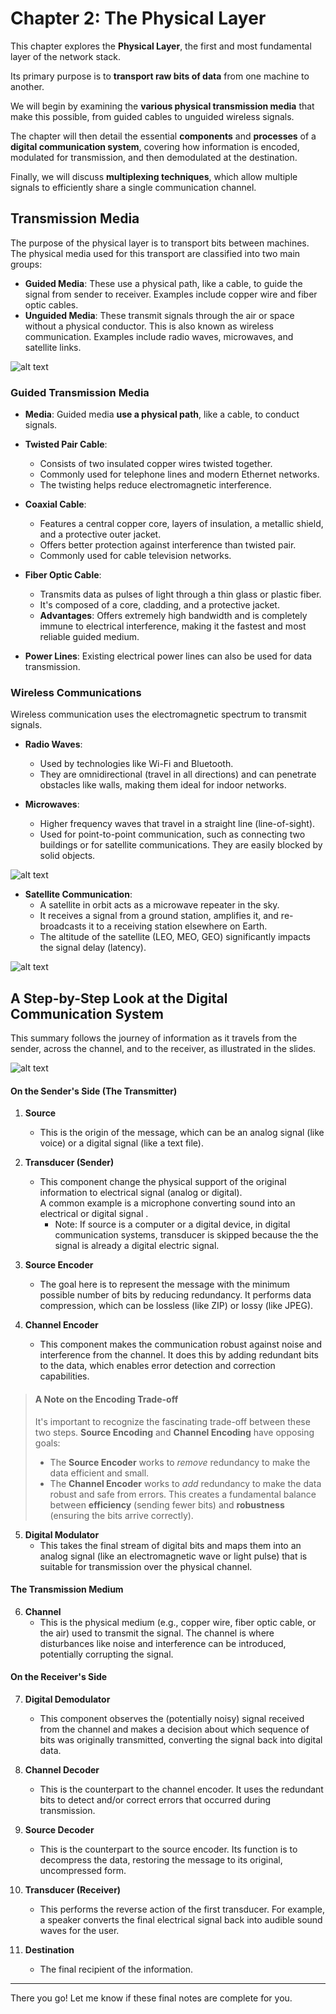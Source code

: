 # Chapter 2: The Physical Layer

This chapter explores the **Physical Layer**, the first and most fundamental layer of the network stack. 

Its primary purpose is to **transport raw bits of data** from one machine to another. 

We will begin by examining the **various physical transmission media** that make this possible, from guided cables to unguided wireless signals. 

The chapter will then detail the essential **components** and **processes** of a **digital communication system**, covering how information is encoded, modulated for transmission, and then demodulated at the destination. 

Finally, we will discuss **multiplexing techniques**, which allow multiple signals to efficiently share a single communication channel.

## Transmission Media
The purpose of the physical layer is to transport bits between machines. The physical media used for this transport are classified into two main groups:

* **Guided Media**: These use a physical path, like a cable, to guide the signal from sender to receiver. Examples include copper wire and fiber optic cables.
* **Unguided Media**: These transmit signals through the air or space without a physical conductor. This is also known as wireless communication. Examples include radio waves, microwaves, and satellite links.

![alt text](./images/guided_unguided_media.png)

### Guided Transmission Media
* **Media**: Guided media **use a physical path**, like a cable, to conduct signals. 

* **Twisted Pair Cable**:
    * Consists of two insulated copper wires twisted together.
    * Commonly used for telephone lines and modern Ethernet networks.
    * The twisting helps reduce electromagnetic interference.

* **Coaxial Cable**:
    * Features a central copper core, layers of insulation, a metallic shield, and a protective outer jacket.
    * Offers better protection against interference than twisted pair.
    * Commonly used for cable television networks.

* **Fiber Optic Cable**:
    * Transmits data as pulses of light through a thin glass or plastic fiber.
    * It's composed of a core, cladding, and a protective jacket.
    * **Advantages**: Offers extremely high bandwidth and is completely immune to electrical interference, making it the fastest and most reliable guided medium.

* **Power Lines**: Existing electrical power lines can also be used for data transmission.

### Wireless Communications
Wireless communication uses the electromagnetic spectrum to transmit signals.

* **Radio Waves**:
    * Used by technologies like Wi-Fi and Bluetooth.
    * They are omnidirectional (travel in all directions) and can penetrate obstacles like walls, making them ideal for indoor networks.

* **Microwaves**:
    * Higher frequency waves that travel in a straight line (line-of-sight).
    * Used for point-to-point communication, such as connecting two buildings or for satellite communications. They are easily blocked by solid objects.

![alt text](./images/wireless_communication.png)

* **Satellite Communication**:
    * A satellite in orbit acts as a microwave repeater in the sky.
    * It receives a signal from a ground station, amplifies it, and re-broadcasts it to a receiving station elsewhere on Earth.
    * The altitude of the satellite (LEO, MEO, GEO) significantly impacts the signal delay (latency).

![alt text](./images/satellite_communication.png)

## **A Step-by-Step Look at the Digital Communication System**

This summary follows the journey of information as it travels from the sender, across the channel, and to the receiver, as illustrated in the slides.

![alt text](./images/digital_communication.png)

#### **On the Sender's Side (The Transmitter)**

1.  **Source**
    * This is the origin of the message, which can be an analog signal (like voice) or a digital signal (like a text file).

2.  **Transducer (Sender)**
    * This component change the physical support of the original information to electrical signal (analog or digital). \
    A common example is a microphone converting sound into an electrical or digital signal .
        * Note: If source is a computer or a digital device, in digital communication systems, transducer is skipped because the the signal is already a digital electric signal.

3.  **Source Encoder**
    * The goal here is to represent the message with the minimum possible number of bits by reducing redundancy. It performs data compression, which can be lossless (like ZIP) or lossy (like JPEG).

4.  **Channel Encoder**
    * This component makes the communication robust against noise and interference from the channel. It does this by adding redundant bits to the data, which enables error detection and correction capabilities.

> #### **A Note on the Encoding Trade-off**
> It's important to recognize the fascinating trade-off between these two steps. **Source Encoding** and **Channel Encoding** have opposing goals:
> * The **Source Encoder** works to *remove* redundancy to make the data efficient and small.
> * The **Channel Encoder** works to *add* redundancy to make the data robust and safe from errors.
> This creates a fundamental balance between **efficiency** (sending fewer bits) and **robustness** (ensuring the bits arrive correctly).

5.  **Digital Modulator**
    * This takes the final stream of digital bits and maps them into an analog signal (like an electromagnetic wave or light pulse) that is suitable for transmission over the physical channel.

#### **The Transmission Medium**

6.  **Channel**
    * This is the physical medium (e.g., copper wire, fiber optic cable, or the air) used to transmit the signal. The channel is where disturbances like noise and interference can be introduced, potentially corrupting the signal.

#### **On the Receiver's Side**

7.  **Digital Demodulator**
    * This component observes the (potentially noisy) signal received from the channel and makes a decision about which sequence of bits was originally transmitted, converting the signal back into digital data.

8.  **Channel Decoder**
    * This is the counterpart to the channel encoder. It uses the redundant bits to detect and/or correct errors that occurred during transmission.

9.  **Source Decoder**
    * This is the counterpart to the source encoder. Its function is to decompress the data, restoring the message to its original, uncompressed form.

10. **Transducer (Receiver)**
    * This performs the reverse action of the first transducer. For example, a speaker converts the final electrical signal back into audible sound waves for the user.

11. **Destination**
    * The final recipient of the information.

***

There you go! Let me know if these final notes are complete for you.